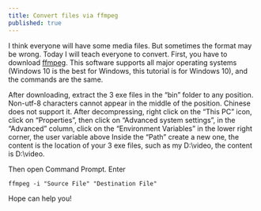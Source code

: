 ```yaml
---
title: Convert files via ffmpeg
published: true
---
```

I think everyone will have some media files.
But sometimes the format may be wrong. Today I will teach everyone to convert.
First, you have to download [ffmpeg](https://ffmpeg.org/download.html). This software supports all major operating systems (Windows 10 is the best for Windows, this tutorial is for Windows 10), and the commands are the same.

After downloading, extract the 3 exe files in the “bin” folder to any position. Non-utf-8 characters cannot appear in the middle of the position. Chinese does not support it. After decompressing, right click on the “This PC” icon, click on “Properties”, then click on “Advanced system settings”, in the “Advanced” column, click on the “Environment Variables” in the lower right corner, the user variable above Inside the “Path” create a new one, the content is the location of your 3 exe files, such as my D:\video, the content is D:\video.

Then open Command Prompt.
Enter
```shell
ffmpeg -i "Source File" "Destination File"
```

Hope can help you!
